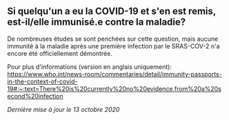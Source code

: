 ## Si quelqu'un a eu la COVID-19 et s'en est remis, est-il/elle immunisé.e contre la maladie?

De nombreuses études se sont penchées sur cette question, mais aucune immunité à la maladie après une première infection par le SRAS-COV-2 n'a encore été officiellement démontrée.

Pour plus d'informations (version en anglais uniquement): https://www.who.int/news-room/commentaries/detail/immunity-passports-in-the-context-of-covid-19#:~:text=There%20is%20currently%20no%20evidence,from%20a%20second%20infection

_Dernière mise à jour le 13 octobre 2020_
